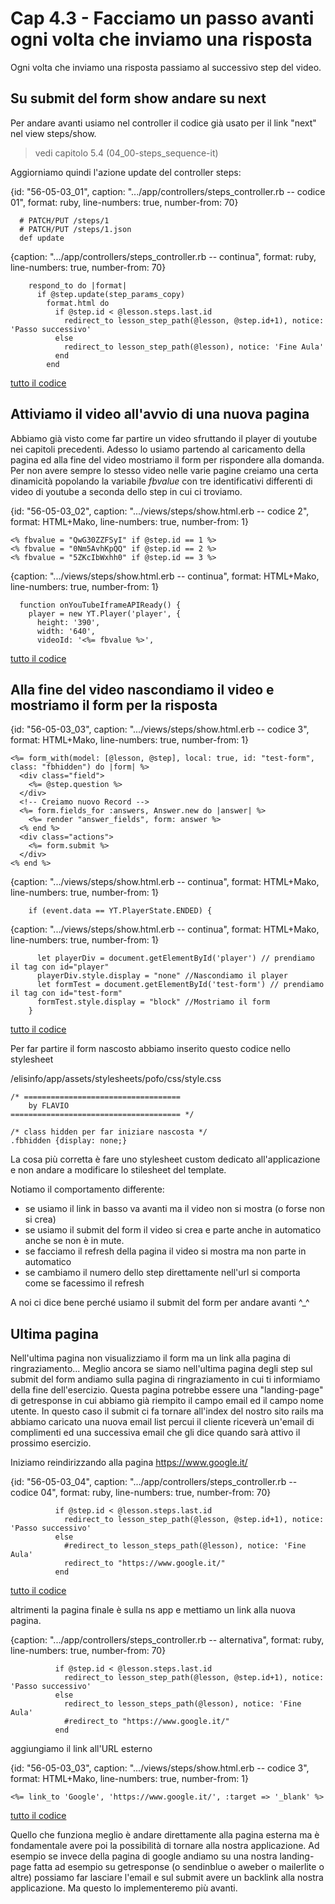 # <a name="top"></a> Cap 4.3 - Facciamo un passo avanti ogni volta che inviamo una risposta

Ogni volta che inviamo una risposta passiamo al successivo step del video.



## Su submit del form show andare su next

Per andare avanti usiamo nel controller il codice già usato per il link "next" nel view steps/show.

> vedi capitolo 5.4 (04_00-steps_sequence-it)

Aggiorniamo quindi l'azione update del controller steps:

{id: "56-05-03_01", caption: ".../app/controllers/steps_controller.rb -- codice 01", format: ruby, line-numbers: true, number-from: 70}

```
  # PATCH/PUT /steps/1
  # PATCH/PUT /steps/1.json
  def update
```

{caption: ".../app/controllers/steps_controller.rb -- continua", format: ruby, line-numbers: true, number-from: 70}
```
    respond_to do |format|
      if @step.update(step_params_copy)
        format.html do 
          if @step.id < @lesson.steps.last.id
            redirect_to lesson_step_path(@lesson, @step.id+1), notice: 'Passo successivo'
          else
            redirect_to lesson_step_path(@lesson), notice: 'Fine Aula'
          end
        end
```

[tutto il codice](#56-05-03_01all)




## Attiviamo il video all'avvio di una nuova pagina

Abbiamo già visto come far partire un video sfruttando il player di youtube nei capitoli precedenti.
Adesso lo usiamo partendo al caricamento della pagina ed alla fine del video mostriamo il form per rispondere alla domanda.
Per non avere sempre lo stesso video nelle varie pagine creiamo una certa dinamicità popolando la variabile *fbvalue* con tre identificativi differenti di video di youtube a seconda dello step in cui ci troviamo.

{id: "56-05-03_02", caption: ".../views/steps/show.html.erb -- codice 2", format: HTML+Mako, line-numbers: true, number-from: 1}
```
<% fbvalue = "QwG30ZZFSyI" if @step.id == 1 %>
<% fbvalue = "0Nm5AvhKpQQ" if @step.id == 2 %>
<% fbvalue = "5ZKcIbWxhh0" if @step.id == 3 %>
```

{caption: ".../views/steps/show.html.erb -- continua", format: HTML+Mako, line-numbers: true, number-from: 1}
```
  function onYouTubeIframeAPIReady() {
    player = new YT.Player('player', {
      height: '390',
      width: '640',
      videoId: '<%= fbvalue %>',
```

[tutto il codice](#56-05-03_02all)



## Alla fine del video nascondiamo il video e mostriamo il form per la risposta

{id: "56-05-03_03", caption: ".../views/steps/show.html.erb -- codice 3", format: HTML+Mako, line-numbers: true, number-from: 1}
```
<%= form_with(model: [@lesson, @step], local: true, id: "test-form", class: "fbhidden") do |form| %>
  <div class="field">
    <%= @step.question %>
  </div>
  <!-- Creiamo nuovo Record -->
  <%= form.fields_for :answers, Answer.new do |answer| %>
    <%= render "answer_fields", form: answer %>
  <% end %>
  <div class="actions">
    <%= form.submit %>
  </div>
<% end %>
```

{caption: ".../views/steps/show.html.erb -- continua", format: HTML+Mako, line-numbers: true, number-from: 1}
```
    if (event.data == YT.PlayerState.ENDED) {          
```

{caption: ".../views/steps/show.html.erb -- continua", format: HTML+Mako, line-numbers: true, number-from: 1}
```
      let playerDiv = document.getElementById('player') // prendiamo il tag con id="player"
      playerDiv.style.display = "none" //Nascondiamo il player
      let formTest = document.getElementById('test-form') // prendiamo il tag con id="test-form"
      formTest.style.display = "block" //Mostriamo il form
    }
```

[tutto il codice](#56-05-03_03all)


Per far partire il form nascosto abbiamo inserito questo codice nello stylesheet

/elisinfo/app/assets/stylesheets/pofo/css/style.css

```
/* ===================================
    by FLAVIO
====================================== */

/* class hidden per far iniziare nascosta */
.fbhidden {display: none;}
```

La cosa più corretta è fare uno stylesheet custom dedicato all'applicazione e non andare a modificare lo stilesheet del template.





Notiamo il comportamento differente:

* se usiamo il link in basso va avanti ma il video non si mostra (o forse non si crea)
* se usiamo il submit del form il video si crea e parte anche in automatico anche se non è in mute.
* se facciamo il refresh della pagina il video si mostra ma non parte in automatico
* se cambiamo il numero dello step direttamente nell'url si comporta come se facessimo il refresh 

A noi ci dice bene perché usiamo il submit del form per andare avanti ^_^ 




## Ultima pagina

Nell'ultima pagina non visualizziamo il form ma un link alla pagina di ringraziamento...
Meglio ancora se siamo nell'ultima pagina degli step sul submit del form andiamo sulla pagina di ringraziamento in cui ti informiamo della fine dell'esercizio.
Questa pagina potrebbe essere una "landing-page" di getresponse in cui abbiamo già riempito il campo email ed il campo nome utente.
In questo caso il submit ci fa tornare all'index del nostro sito rails ma abbiamo caricato una nuova email list percui il cliente riceverà un'email di complimenti ed una successiva email che gli dice quando sarà attivo il prossimo esercizio.

Iniziamo reindirizzando alla pagina https://www.google.it/

{id: "56-05-03_04", caption: ".../app/controllers/steps_controller.rb -- codice 04", format: ruby, line-numbers: true, number-from: 70}
```
          if @step.id < @lesson.steps.last.id
            redirect_to lesson_step_path(@lesson, @step.id+1), notice: 'Passo successivo'
          else
            #redirect_to lesson_steps_path(@lesson), notice: 'Fine Aula'
            redirect_to "https://www.google.it/"
          end
```

[tutto il codice](#56-05-03_04all)


altrimenti la pagina finale è sulla ns app e mettiamo un link alla nuova pagina.

{caption: ".../app/controllers/steps_controller.rb -- alternativa", format: ruby, line-numbers: true, number-from: 70}
```
          if @step.id < @lesson.steps.last.id
            redirect_to lesson_step_path(@lesson, @step.id+1), notice: 'Passo successivo'
          else
            redirect_to lesson_steps_path(@lesson), notice: 'Fine Aula'
            #redirect_to "https://www.google.it/"
          end
```


aggiungiamo il link all'URL esterno

{id: "56-05-03_03", caption: ".../views/steps/show.html.erb -- codice 3", format: HTML+Mako, line-numbers: true, number-from: 1}
```
<%= link_to 'Google', 'https://www.google.it/', :target => '_blank' %>
```

[tutto il codice](#56-05-03_03all)

Quello che funziona meglio è andare direttamente alla pagina esterna ma è fondamentale avere poi la possibilità di tornare alla nostra applicazione.
Ad esempio se invece della pagina di google andiamo su una nostra landing-page fatta ad esempio su getresponse (o sendinblue o aweber o mailerlite o altre) possiamo far lasciare l'email e sul submit avere un backlink alla nostra applicazione.
Ma questo lo implementeremo più avanti.
